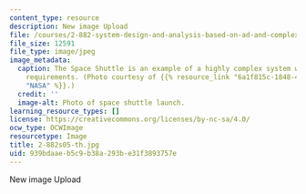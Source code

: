 ```yaml
---
content_type: resource
description: New image Upload
file: /courses/2-882-system-design-and-analysis-based-on-ad-and-complexity-theories-spring-2005/939bdaaeb5c9b38a293be31f3893757e_2-882s05-th.jpg
file_size: 12591
file_type: image/jpeg
image_metadata:
  caption: The Space Shuttle is an example of a highly complex system with many functional
    requirements. (Photo courtesy of {{% resource_link "6a1f815c-1848-474d-aa94-ebe4ddb0fd27"
    "NASA" %}}.)
  credit: ''
  image-alt: Photo of space shuttle launch.
learning_resource_types: []
license: https://creativecommons.org/licenses/by-nc-sa/4.0/
ocw_type: OCWImage
resourcetype: Image
title: 2-882s05-th.jpg
uid: 939bdaae-b5c9-b38a-293b-e31f3893757e
---
```

New image Upload